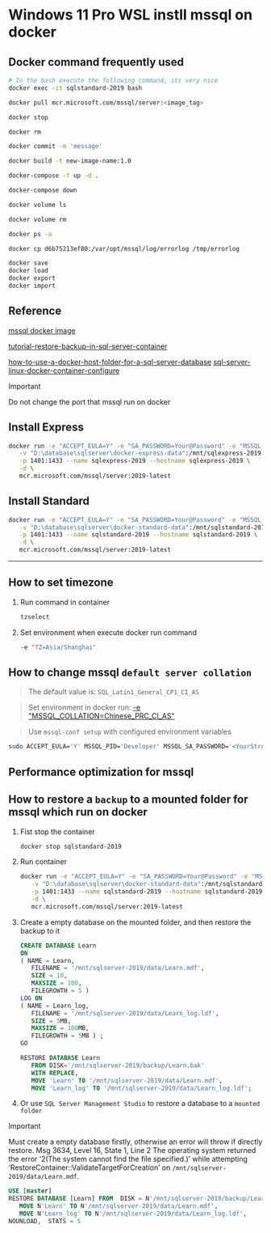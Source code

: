 # Windows 11 Pro WSL instll mssql on docker

## Docker command frequently used
   ```bash
   # In the bash execute the following command, its very nice
   docker exec -it sqlstandard-2019 bash

   docker pull mcr.microsoft.com/mssql/server:<image_tag>

   docker stop

   docker rm

   docker commit -m 'message'

   docker build -t new-image-name:1.0

   docker-compose -f up -d .

   docker-compose down

   docker volume ls

   docker volume rm

   docker ps -a

   docker cp d6b75213ef80:/var/opt/mssql/log/errorlog /tmp/errorlog

   docker save
   docker load
   docker export
   docker import

   ```

## Reference
[mssql docker image](https://hub.docker.com/_/microsoft-mssql-server)

[tutorial-restore-backup-in-sql-server-container](https://docs.microsoft.com/en-us/sql/linux/tutorial-restore-backup-in-sql-server-container?view=sql-server-ver16)

[how-to-use-a-docker-host-folder-for-a-sql-server-database](https://theserogroup.com/how-to-use-a-docker-host-folder-for-a-sql-server-database/)
[sql-server-linux-docker-container-configure](https://docs.microsoft.com/en-us/sql/linux/sql-server-linux-docker-container-configure?view=sql-server-linux-ver15&pivots=cs1-bash#persist)

> [!IMPORTANT]
> Do not change the port that mssql run on docker

## Install Express
   ```bash
   docker run -e "ACCEPT_EULA=Y" -e "SA_PASSWORD=Your@Password" -e "MSSQL_PID=Express" \
      -v "D:\database\sqlserver\docker-express-data":/mnt/sqlexpress-2019 \
      -p 1401:1433 --name sqlexpress-2019 --hostname sqlexpress-2019 \
      -d \
      mcr.microsoft.com/mssql/server:2019-latest
   ```

## Install Standard
   ```bash
   docker run -e "ACCEPT_EULA=Y" -e "SA_PASSWORD=Your@Password" -e "MSSQL_PID=Standard" \
      -v "D:\database\sqlserver\docker-standard-data":/mnt/sqlstandard-2019 \
      -p 1401:1433 --name sqlstandard-2019 --hostname sqlstandard-2019 \
      -d \
      mcr.microsoft.com/mssql/server:2019-latest
   ```

---

## How to set timezone
1. Run command in container
   ```bash
   tzselect
   ```

2. Set environment when execute docker run command
   ```bash
   -e "TZ=Asia/Shanghai"
   ```

## How to change mssql `default server collation`

> The default value is: `SQL_Latin1_General_CP1_CI_AS`

> Set environment in docker run: [-e "MSSQL_COLLATION=Chinese_PRC_CI_AS"](https://docs.microsoft.com/en-us/sql/linux/sql-server-linux-configure-environment-variables?view=sql-server-linux-ver15)

> Use `mssql-conf setup` with configured environment variables

   ```bash
   sudo ACCEPT_EULA='Y' MSSQL_PID='Developer' MSSQL_SA_PASSWORD='<YourStrong!Passw0rd>' MSSQL_COLLATION='Chinese_PRC_CI_AS' MSSQL_TCP_PORT=1401 /opt/mssql/bin/mssql-conf setup
   ```


## Performance optimization for mssql

>
>


## How to restore a `backup` to a mounted folder for mssql which run on docker

1. Fist stop the container
   ```bash
   docker stop sqlstandard-2019
   ```

2. Run container

   ```bash
   docker run -e "ACCEPT_EULA=Y" -e "SA_PASSWORD=Your@Password" -e "MSSQL_PID=Standard" \
      -v "D:\database\sqlserver\docker-standard-data":/mnt/sqlstandard-2019 \
      -p 1401:1433 --name sqlstandard-2019 --hostname sqlstandard-2019 \
      -d \
      mcr.microsoft.com/mssql/server:2019-latest
   ```

3. Create a empty database on the mounted folder, and then restore the backup to it

   ```SQL
   CREATE DATABASE Learn 
   ON
   ( NAME = Learn,
      FILENAME = '/mnt/sqlserver-2019/data/Learn.mdf',
      SIZE = 10,
      MAXSIZE = 100,
      FILEGROWTH = 5 )
   LOG ON
   ( NAME = Learn_log,
      FILENAME = '/mnt/sqlserver-2019/data/Learn_log.ldf',
      SIZE = 5MB,
      MAXSIZE = 100MB,
      FILEGROWTH = 5MB ) ;
   GO

   RESTORE DATABASE Learn 
      FROM DISK='/mnt/sqlserver-2019/backup/Learn.bak' 
      WITH REPLACE,
      MOVE 'Learn' TO '/mnt/sqlserver-2019/data/Learn.mdf', 
      MOVE 'Learn_log' TO '/mnt/sqlserver-2019/data/Learn_log.ldf';
   ```

4. Or use `SQL Server Management Studio` to restore a database to a `mounted folder`

> [!IMPORTANT]
> Must create a empty database firstly, otherwise an error will throw if directly restore.
> Msg 3634, Level 16, State 1, Line 2
The operating system returned the error ‘2(The system cannot find the file specified.)’ while attempting ‘RestoreContainer::ValidateTargetForCreation’ on `/mnt/sqlserver-2019/data/Learn.mdf`.

   ```SQL
   USE [master]
   RESTORE DATABASE [Learn] FROM  DISK = N'/mnt/sqlserver-2019/backup/Learn.bak' WITH  FILE = 1,  
      MOVE N'Learn' TO N'/mnt/sqlserver-2019/data/Learn.mdf',  
      MOVE N'Learn_log' TO N'/mnt/sqlserver-2019/data/Learn_log.ldf',  
   NOUNLOAD,  STATS = 5
   ```





